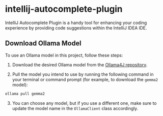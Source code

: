 # intellij-autocomplete-plugin

<!-- Plugin description -->
IntelliJ Autocomplete Plugin is a handy tool for enhancing your coding experience by providing code suggestions within the IntelliJ IDEA IDE.
<!-- Plugin description end -->

## Download Ollama Model
To use an Ollama model in this project, follow these steps:

1. Download the desired Ollama model from the [Ollama4J repository](https://github.com/ollama4j/ollama4j).

2. Pull the model you intend to use by running the following command in your terminal or command prompt (for example, to download the `gemma2` model):

```bash
ollama pull gemma2
```


3. You can choose any model, but if you use a different one, make sure to update the model name in the `OllamaClient` class accordingly.